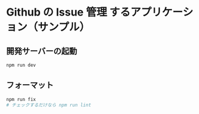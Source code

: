 # Github の Issue 管理 するアプリケーション（サンプル）

## 開発サーバーの起動

```sh
npm run dev
```

## フォーマット

```sh
npm run fix
# チェックするだけなら npm run lint
```
